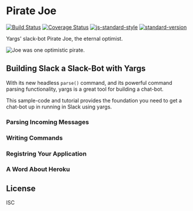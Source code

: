 # Pirate Joe

[![Build Status][travis-image]][travis-url]
[![Coverage Status][coveralls-image]][coveralls-url]
[![js-standard-style][standard-image]][standard-url]
[![standard-version][standard-version-image]][standard-version-url]

Yargs' slack-bot Pirate Joe, the eternal optimist.

![Joe was one optimistic pirate.](http://i.imgur.com/4WFGVJ9.png)

## Building Slack a Slack-Bot with Yargs

With its new headless `parse()` command, and its powerful command
parsing functionality, yargs is a great tool for building a chat-bot.

This sample-code and tutorial provides the foundation you need to get a
chat-bot up in running in Slack using yargs.

### Parsing Incoming Messages

### Writing Commands

### Registring Your Application

### A Word About Heroku

## License

ISC

[travis-url]: https://travis-ci.org/yargs/pirate-joe
[travis-image]: https://img.shields.io/travis/yargs/pirate-joe/master.svg
[coveralls-url]: https://coveralls.io/github/yargs/pirate-joe
[coveralls-image]: https://img.shields.io/coveralls/yargs/pirate-joe.svg
[standard-image]: https://img.shields.io/badge/code%20style-standard-brightgreen.svg
[standard-url]: http://standardjs.com/
[standard-version-image]: https://img.shields.io/badge/release-standard%20version-brightgreen.svg
[standard-version-url]: https://github.com/conventional-changelog/standard-version
